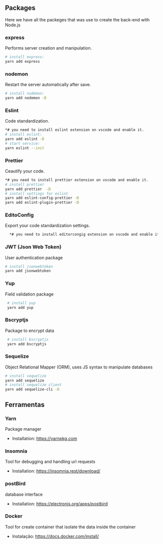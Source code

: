 ## Packages
Here we have all the packeges that was use to create the back-end with Node.js


### express
Performs server creation and manipulation.
```bash
# install express:
yarn add express
```

### nodemon
Restart the server automatically after save.
```bash
# install nodemon:
yarn add nodemon -D
```

### Eslint
Code standardization.
```bash
*# you need to install eslint extension on vscode and enable it.
# install eslint: 
yarn add eslint -D
# start service:
yarn eslint --init
```

### Prettier
Ceautify your code.
```bash
*# you need to install prettier extension on vscode and enable it.
# install prettier
yarn add prettier  -D
# install settings for eslint
yarn add eslint-config-prettier -D
yarn add eslint-plugin-prettier -D
```

### EditoConfig
Export your code standardization settings.
```bash
  *# you need to install editorcongig extension on vscode and enable it.
```
  
### JWT (Json Web Token)
User authentication package
```bash
# install jsonwebtoken
yarn add jsonwebtoken
```


### Yup
Field validation package
```bash
 # install yup
 yarn add yup
  ```
  
  
### Bscryptjs
Package to encrypt data
```bash
 # install bscryptjs
 yarn add bscryptjs
  ```
  
  
### Sequelize
Object Relational Mapper (ORM), uses JS syntax to manipulate databases
```bash
# install sequelize
yarn add sequelize
# install sequelize client
yarn add sequelize-cli -D
```

## Ferramentas


### Yarn
Package manager
* Installation: 
https://yarnpkg.com

### Insomnia
Tool for debugging and handling url requests
* Installation: 
https://insomnia.rest/download/

### postBird
database interface
* Installation: 
https://electronjs.org/apps/postbird

### Docker
Tool for create container that isolate the data inside the container 
* Instalação:
https://docs.docker.com/install/



